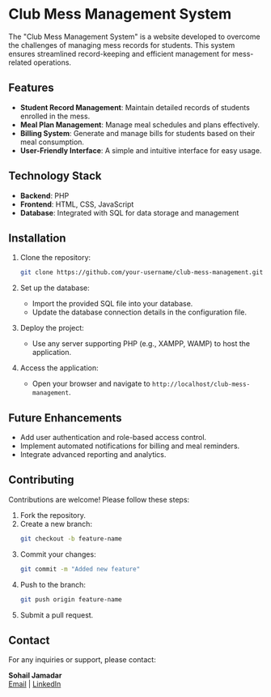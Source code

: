 # Club Mess Management System

The "Club Mess Management System" is a website developed to overcome the challenges of managing mess records for students. This system ensures streamlined record-keeping and efficient management for mess-related operations.

## Features

- **Student Record Management**: Maintain detailed records of students enrolled in the mess.
- **Meal Plan Management**: Manage meal schedules and plans effectively.
- **Billing System**: Generate and manage bills for students based on their meal consumption.
- **User-Friendly Interface**: A simple and intuitive interface for easy usage.

## Technology Stack

- **Backend**: PHP
- **Frontend**: HTML, CSS, JavaScript
- **Database**: Integrated with SQL for data storage and management

## Installation

1. Clone the repository:
    ```bash
    git clone https://github.com/your-username/club-mess-management.git
    ```

2. Set up the database:
    - Import the provided SQL file into your database.
    - Update the database connection details in the configuration file.

3. Deploy the project:
    - Use any server supporting PHP (e.g., XAMPP, WAMP) to host the application.

4. Access the application:
    - Open your browser and navigate to `http://localhost/club-mess-management`.

## Future Enhancements

- Add user authentication and role-based access control.
- Implement automated notifications for billing and meal reminders.
- Integrate advanced reporting and analytics.

## Contributing

Contributions are welcome! Please follow these steps:

1. Fork the repository.
2. Create a new branch:
    ```bash
    git checkout -b feature-name
    ```
3. Commit your changes:
    ```bash
    git commit -m "Added new feature"
    ```
4. Push to the branch:
    ```bash
    git push origin feature-name
    ```
5. Submit a pull request.

## Contact

For any inquiries or support, please contact:

**Sohail Jamadar**  
[Email](mailto:sohailjamadar8793@gmail.com) | [LinkedIn](https://www.linkedin.com/in/sohail-jamadar-734246b7/)
